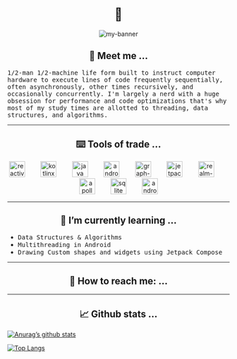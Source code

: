 <h1 align="center">👋</h2>

<!--
**Pshypher/Pshypher** is a ✨ _special_ ✨ repository because its `README.md` (this file) appears on your GitHub profile.

Here are some ideas to get you started:

- 🔭 I’m currently working on ...

- 👯 I’m looking to collaborate on ...
- 🤔 I’m looking for help with ...
- 💬 Ask me about ...
- 📫 How to reach me: ...
- 😄 Pronouns: ...
- ⚡ Fun fact: ...
-->

<p align="center">
    <img src="https://user-images.githubusercontent.com/7406285/233926519-69845257-4f57-4921-88f6-74c289216b97.gif" alt="my-banner">
</p>

<h2 align="center">👣 Meet me ...</h2>
<tt align="center">
1/2-man 1/2-machine life form built to instruct computer hardware to execute lines of code frequently sequentially, often asynchronously, other times recursively, and occasionally concurrently. I'm largely a nerd with a huge obsession for performance and code optimizations that's why most of my study times are allotted to threading, data structures, and algorithms.
</tt>

- - - -

<h2 align="center">⌨️ Tools of trade ...</h2>
<p align="middle">
<img alt="reactivex" width="36px" height="36px" src="https://user-images.githubusercontent.com/7406285/233952955-e0dc6b49-3cdf-4eba-a512-683037f4a05c.svg"> &nbsp; &nbsp; &nbsp; &nbsp; <img alt="kotlinx" width="36px" height="36px" src="https://user-images.githubusercontent.com/7406285/233954639-cb5accfc-0e00-45b1-8d37-3a0185d3382f.svg"> &nbsp; &nbsp; &nbsp; &nbsp; <img alt="java" width="36px" height="36px" src="https://user-images.githubusercontent.com/7406285/233972209-f544095a-1ca1-4e5c-9b7f-1c6135f93b28.svg"> &nbsp; &nbsp; &nbsp; &nbsp; <img alt="android-sdk" width="36px" height="36px" src="https://user-images.githubusercontent.com/7406285/233954736-908c9460-c181-402f-8239-350a9c21f805.svg"> &nbsp; &nbsp; &nbsp; &nbsp; <img alt="graph-ql" width="36px" height="36px" src="https://user-images.githubusercontent.com/7406285/233954811-e253493b-c695-4800-aae2-016a1bec607f.svg"> &nbsp; &nbsp; &nbsp; &nbsp; <img alt="jetpack-compose" width="36px" height="36px" src="https://user-images.githubusercontent.com/7406285/233954890-a1b70072-a548-4c7c-a211-f3de5174d368.png"> &nbsp; &nbsp; &nbsp; &nbsp; <img alt="realm-io" width="36px" height="36px" src="https://user-images.githubusercontent.com/7406285/233970544-a7ff5483-32f1-4623-b480-3e48793686a4.svg"> &nbsp; &nbsp; &nbsp; &nbsp; <img alt="apollo-graphql" width="36px" height="36px" src="https://user-images.githubusercontent.com/7406285/233970577-b96578cb-a848-46a4-9c70-11813f7ae5e4.svg"> &nbsp; &nbsp; &nbsp; &nbsp; <img alt="sqlite" width="36px" height="36px" src="https://user-images.githubusercontent.com/7406285/233970766-fc46beed-66a7-45a7-841f-aa7c48569cd1.png"> &nbsp; &nbsp; &nbsp; &nbsp; <img alt="android-jetpack" width="36px" height="36px" src="https://user-images.githubusercontent.com/7406285/233972603-0c837a13-c52d-4890-9b4a-6255fc583601.png">
</p>

- - - -

<h2 align="center">📑 I’m currently learning ...</h2>
<ul>
<li><tt>Data Structures & Algorithms</tt></li>
<li><tt>Multithreading in Android</tt></li>
<li><tt>Drawing Custom shapes and widgets using Jetpack Compose</tt></li>
</ul>

- - - -

<h2 align="center">📧 How to reach me: ...</h2>

- - - -

<h2 align="center">📈 Github stats ...</h2>

[![Anurag’s github stats](https://github-readme-stats.vercel.app/api?username=Pshypher)](https://github.com/Pshypher)

[![Top Langs](https://github-readme-stats.vercel.app/api/top-langs/?username=Pshypher&layout=compact)](https://github.com/Pshypher)
